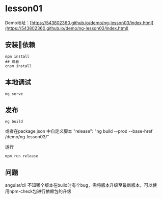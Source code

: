 # lesson01

Demo地址：[https://543802360.github.io/demo/ng-lesson03/index.html](https://543802360.github.io/demo/ng-lesson03/index.html)

## 安装依赖

```
npm install
## 或者
cnpm install
```

## 本地调试

```
ng serve
```

## 发布

```
ng build

```
或者在package.json 中自定义脚本 "release": "ng build --prod --base-href /demo/ng-lesson03/"  

运行

```
npm run release
```

## 问题
angular/cli 不知哪个版本在build时有个bug，需将版本升级至最新版本，可以使用npm-check包进行依赖包的升级
